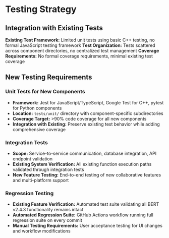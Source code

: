 # Testing Strategy

## Integration with Existing Tests
**Existing Test Framework:** Limited unit tests using basic C++ testing, no formal JavaScript testing framework
**Test Organization:** Tests scattered across component directories, no centralized test management
**Coverage Requirements:** No formal coverage requirements, minimal existing test coverage

## New Testing Requirements

### Unit Tests for New Components
- **Framework:** Jest for JavaScript/TypeScript, Google Test for C++, pytest for Python components
- **Location:** `tests/unit/` directory with component-specific subdirectories
- **Coverage Target:** >90% code coverage for all new components
- **Integration with Existing:** Preserve existing test behavior while adding comprehensive coverage

### Integration Tests
- **Scope:** Service-to-service communication, database integration, API endpoint validation
- **Existing System Verification:** All existing function execution paths validated through integration tests
- **New Feature Testing:** End-to-end testing of new collaborative features and multi-platform support

### Regression Testing
- **Existing Feature Verification:** Automated test suite validating all BERT v2.4.3 functionality remains intact
- **Automated Regression Suite:** GitHub Actions workflow running full regression suite on every commit
- **Manual Testing Requirements:** User acceptance testing for UI changes and workflow modifications
